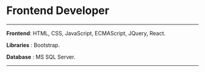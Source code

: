 # Frontend Developer
---

**Frontend**: HTML, CSS, JavaScript, ECMAScript, JQuery, React.

**Libraries** : Bootstrap.

**Database** : MS SQL Server.

---
